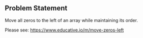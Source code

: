 ## Problem Statement

Move all zeros to the left of an array while maintaining its order.

Please see: https://www.educative.io/m/move-zeros-left
